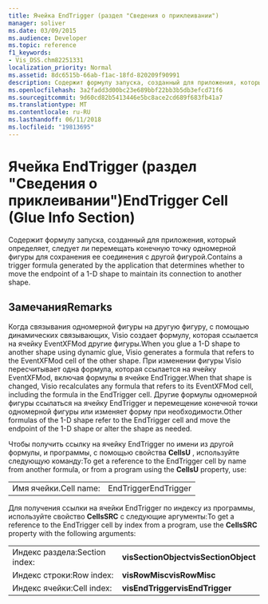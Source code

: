 ```yaml
---
title: Ячейка EndTrigger (раздел "Сведения о приклеивании")
manager: soliver
ms.date: 03/09/2015
ms.audience: Developer
ms.topic: reference
f1_keywords:
- Vis_DSS.chm82251331
localization_priority: Normal
ms.assetid: 8dc6515b-66ab-f1ac-18fd-820209f90991
description: Содержит формулу запуска, созданный для приложения, который определяет, следует ли перемещать конечную точку одномерной фигуры для сохранения ее соединения с другой фигурой.
ms.openlocfilehash: 3a2fadd3d00bc23e689bbf22bb3b5db3efcd71f6
ms.sourcegitcommit: 9d60cd82b5413446e5bc8ace2cd689f683fb41a7
ms.translationtype: MT
ms.contentlocale: ru-RU
ms.lasthandoff: 06/11/2018
ms.locfileid: "19813695"
---
```

# <a name="endtrigger-cell-glue-info-section"></a><span data-ttu-id="fc9f4-103">Ячейка EndTrigger (раздел "Сведения о приклеивании")</span><span class="sxs-lookup"><span data-stu-id="fc9f4-103">EndTrigger Cell (Glue Info Section)</span></span>

<span data-ttu-id="fc9f4-104">Содержит формулу запуска, созданный для приложения, который определяет, следует ли перемещать конечную точку одномерной фигуры для сохранения ее соединения с другой фигурой.</span><span class="sxs-lookup"><span data-stu-id="fc9f4-104">Contains a trigger formula generated by the application that determines whether to move the endpoint of a 1-D shape to maintain its connection to another shape.</span></span>
  
## <a name="remarks"></a><span data-ttu-id="fc9f4-105">Замечания</span><span class="sxs-lookup"><span data-stu-id="fc9f4-105">Remarks</span></span>

<span data-ttu-id="fc9f4-106">Когда связывания одномерной фигуры на другую фигуру, с помощью динамических связывающих, Visio создает формулу, которая ссылается на ячейку EventXFMod другие фигуры.</span><span class="sxs-lookup"><span data-stu-id="fc9f4-106">When you glue a 1-D shape to another shape using dynamic glue, Visio generates a formula that refers to the EventXFMod cell of the other shape.</span></span> <span data-ttu-id="fc9f4-107">При изменении фигуры Visio пересчитывает одна формула, которая ссылается на ячейку EventXFMod, включая формулы в ячейке EndTrigger.</span><span class="sxs-lookup"><span data-stu-id="fc9f4-107">When that shape is changed, Visio recalculates any formula that refers to its EventXFMod cell, including the formula in the EndTrigger cell.</span></span> <span data-ttu-id="fc9f4-108">Другие формулы одномерной фигуры ссылаться на ячейку EndTrigger и перемещение конечной точки одномерной фигуры или изменяет форму при необходимости.</span><span class="sxs-lookup"><span data-stu-id="fc9f4-108">Other formulas of the 1-D shape refer to the EndTrigger cell and move the endpoint of the 1-D shape or alter the shape as needed.</span></span>
  
<span data-ttu-id="fc9f4-109">Чтобы получить ссылку на ячейку EndTrigger по имени из другой формулы, и программы, с помощью свойства **CellsU** , используйте следующую команду:</span><span class="sxs-lookup"><span data-stu-id="fc9f4-109">To get a reference to the EndTrigger cell by name from another formula, or from a program using the **CellsU** property, use:</span></span> 
  
|||
|:-----|:-----|
| <span data-ttu-id="fc9f4-110">Имя ячейки.</span><span class="sxs-lookup"><span data-stu-id="fc9f4-110">Cell name:</span></span>  <br/> | <span data-ttu-id="fc9f4-111">EndTrigger</span><span class="sxs-lookup"><span data-stu-id="fc9f4-111">EndTrigger</span></span>  <br/> |
   
<span data-ttu-id="fc9f4-112">Для получения ссылки на ячейки EndTrigger по индексу из программы, используйте свойство **CellsSRC** с следующие аргументы:</span><span class="sxs-lookup"><span data-stu-id="fc9f4-112">To get a reference to the EndTrigger cell by index from a program, use the **CellsSRC** property with the following arguments:</span></span> 
  
|||
|:-----|:-----|
| <span data-ttu-id="fc9f4-113">Индекс раздела:</span><span class="sxs-lookup"><span data-stu-id="fc9f4-113">Section index:</span></span>  <br/> |<span data-ttu-id="fc9f4-114">**visSectionObject**</span><span class="sxs-lookup"><span data-stu-id="fc9f4-114">**visSectionObject**</span></span> <br/> |
| <span data-ttu-id="fc9f4-115">Индекс строки:</span><span class="sxs-lookup"><span data-stu-id="fc9f4-115">Row index:</span></span>  <br/> |<span data-ttu-id="fc9f4-116">**visRowMisc**</span><span class="sxs-lookup"><span data-stu-id="fc9f4-116">**visRowMisc**</span></span> <br/> |
| <span data-ttu-id="fc9f4-117">Индекс ячейки:</span><span class="sxs-lookup"><span data-stu-id="fc9f4-117">Cell index:</span></span>  <br/> |<span data-ttu-id="fc9f4-118">**visEndTrigger**</span><span class="sxs-lookup"><span data-stu-id="fc9f4-118">**visEndTrigger**</span></span> <br/> |
   

